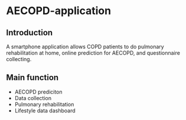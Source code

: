 # AECOPD-application
## Introduction
A smartphone application allows COPD patients to do pulmonary rehabilitation at home, online prediction for AECOPD, and questionnaire collecting.

## Main function
- AECOPD prediciton
- Data collection
- Pulmonary rehabilitation
- Lifestyle data dashboard
